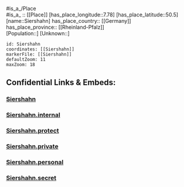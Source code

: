 ﻿---
location: [50.5,7.78] 
mapzoom: [7,12] 
mapmarker: city 
type: City
tags:
- geo/City


SpocWebEntityId: 34258
isDeleted: false
confidential: public

---
#is_a_/Place  
#is_a_ :: [[Place]] 
[has_place_longitude::7.78] 
[has_place_latitude::50.5] 
[name::Siershahn] 
has_place_country:: [[Germany]]  
has_place_province:: [[Rheinland-Pfalz]]  
[Population::] 
[Unknown::] 


```leaflet
id: Siershahn
coordinates: [[Siershahn]] 
markerFile: [[Siershahn]] 
defaultZoom: 11 
maxZoom: 18
```


## Confidential Links & Embeds: 

### [Siershahn](/_public/Earth/Continent/Europe/Europe~Central/Germany/Germany~West/Rheinland-Pfalz/counties~RP/Westerwaldkreis/cities~Westerwaldkreis/Selters~Westerwald/City/Siershahn.md) 

### [Siershahn.internal](/_internal/Earth/Continent/Europe/Europe~Central/Germany/Germany~West/Rheinland-Pfalz/counties~RP/Westerwaldkreis/cities~Westerwaldkreis/Selters~Westerwald/City/Siershahn.internal.md) 

### [Siershahn.protect](/_protect/Earth/Continent/Europe/Europe~Central/Germany/Germany~West/Rheinland-Pfalz/counties~RP/Westerwaldkreis/cities~Westerwaldkreis/Selters~Westerwald/City/Siershahn.protect.md) 

### [Siershahn.private](/_private/Earth/Continent/Europe/Europe~Central/Germany/Germany~West/Rheinland-Pfalz/counties~RP/Westerwaldkreis/cities~Westerwaldkreis/Selters~Westerwald/City/Siershahn.private.md) 

### [Siershahn.personal](/_personal/Earth/Continent/Europe/Europe~Central/Germany/Germany~West/Rheinland-Pfalz/counties~RP/Westerwaldkreis/cities~Westerwaldkreis/Selters~Westerwald/City/Siershahn.personal.md) 

### [Siershahn.secret](/_secret/Earth/Continent/Europe/Europe~Central/Germany/Germany~West/Rheinland-Pfalz/counties~RP/Westerwaldkreis/cities~Westerwaldkreis/Selters~Westerwald/City/Siershahn.secret.md) 
